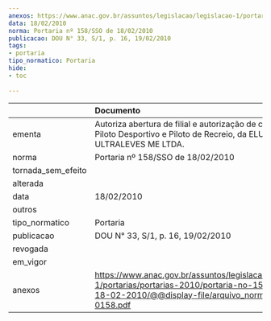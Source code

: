 ```yaml
---
anexos: https://www.anac.gov.br/assuntos/legislacao/legislacao-1/portarias/portarias-2010/portaria-no-158-sso-de-18-02-2010/@@display-file/arquivo_norma/PA2010-0158.pdf
data: 18/02/2010
norma: Portaria nº 158/SSO de 18/02/2010
publicacao: DOU N° 33, S/1, p. 16, 19/02/2010
tags:
- portaria
tipo_normatico: Portaria
hide: 
- toc 
 
---
```


|                    | Documento                                                                                                                                                        |
|:-------------------|:-----------------------------------------------------------------------------------------------------------------------------------------------------------------|
| ementa             | Autoriza abertura de filial e autorização de cursos de Piloto Desportivo e Piloto de Recreio, da ELU ESCOLA DE ULTRALEVES ME LTDA.                               |
| norma              | Portaria nº 158/SSO de 18/02/2010                                                                                                                                |
| tornada_sem_efeito |                                                                                                                                                                  |
| alterada           |                                                                                                                                                                  |
| data               | 18/02/2010                                                                                                                                                       |
| outros             |                                                                                                                                                                  |
| tipo_normatico     | Portaria                                                                                                                                                         |
| publicacao         | DOU N° 33, S/1, p. 16, 19/02/2010                                                                                                                                |
| revogada           |                                                                                                                                                                  |
| em_vigor           |                                                                                                                                                                  |
| anexos             | https://www.anac.gov.br/assuntos/legislacao/legislacao-1/portarias/portarias-2010/portaria-no-158-sso-de-18-02-2010/@@display-file/arquivo_norma/PA2010-0158.pdf |